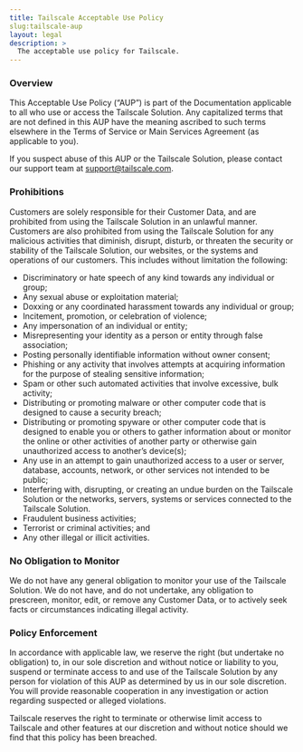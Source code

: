 ```yaml
---
title: Tailscale Acceptable Use Policy
slug:tailscale-aup
layout: legal
description: >
  The acceptable use policy for Tailscale.
---
```


### Overview

This Acceptable Use Policy (“AUP”) is part of the Documentation applicable to all who use or access the Tailscale Solution. Any capitalized terms that are not defined in this AUP have the meaning ascribed to such terms elsewhere in the Terms of Service or Main Services Agreement (as applicable to you).

If you suspect abuse of this AUP or the Tailscale Solution, please contact our support team at support@tailscale.com.

### Prohibitions

Customers are solely responsible for their Customer Data, and are prohibited from using the Tailscale Solution in an unlawful manner. Customers are also prohibited from using the Tailscale Solution for any malicious activities that diminish, disrupt, disturb, or threaten the security or stability of the Tailscale Solution, our websites, or the systems and operations of our customers. This includes without limitation the following:

- Discriminatory or hate speech of any kind towards any individual or group;
- Any sexual abuse or exploitation material;
- Doxxing or any coordinated harassment towards any individual or group;
- Incitement, promotion, or celebration of violence; 
- Any impersonation of an individual or entity;
- Misrepresenting your identity as a person or entity through false association;
- Posting personally identifiable information without owner consent;
- Phishing or any activity that involves attempts at acquiring information for the purpose of stealing sensitive information;
- Spam or other such automated activities that involve excessive, bulk activity;
- Distributing or promoting malware or other computer code that is designed to cause a security breach;
- Distributing or promoting spyware or other computer code that is designed to enable you or others to gather information about or monitor the online or other activities of another party or otherwise gain unauthorized access to another’s device(s); 
- Any use in an attempt to gain unauthorized access to a user or server, database, accounts, network, or other services not intended to be public;
- Interfering with, disrupting, or creating an undue burden on the Tailscale Solution or the networks, servers, systems or services connected to the Tailscale Solution. 
- Fraudulent business activities; 
- Terrorist or criminal activities; and
- Any other illegal or illicit activities.

### No Obligation to Monitor

We do not have any general obligation to monitor your use of the Tailscale Solution. We do not have, and do not undertake, any obligation to prescreen, monitor, edit, or remove any Customer Data, or to actively seek facts or circumstances indicating illegal activity. 

### Policy Enforcement

In accordance with applicable law, we reserve the right (but undertake no obligation) to, in our sole discretion and without notice or liability to you, suspend or terminate access to and use of the Tailscale Solution by any person for violation of this AUP as determined by us in our sole discretion. You will provide reasonable cooperation in any investigation or action regarding suspected or alleged violations.

Tailscale reserves the right to terminate or otherwise limit access to Tailscale and other features at our discretion and without notice should we find that this policy has been breached.
